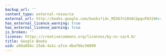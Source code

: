 ```yaml
---
backup_url: ''
content_type: external-resource
external_url: http://books.google.com/books?id=_MZX67n18VAC&pg=PA319#v=onepage
has_external_licence_warning: true
has_external_license_warning: true
is_broken: ''
license: https://creativecommons.org/licenses/by-nc-sa/4.0/
title: Google Books
uid: a96a894c-25ab-4a1c-a7ce-dbaf6bc56099
---
```

